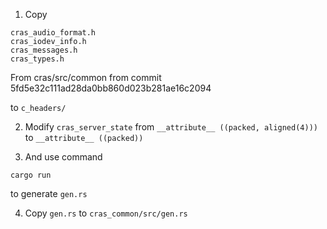 1. Copy
```
cras_audio_format.h
cras_iodev_info.h
cras_messages.h
cras_types.h
```

From cras/src/common from commit
5fd5e32c111ad28da0bb860d023b281ae16c2094

to `c_headers/`

2. Modify `cras_server_state` from
`__attribute__ ((packed, aligned(4)))`
to
`__attribute__ ((packed))`

3. And use command
```
cargo run
```

to generate `gen.rs`

4. Copy `gen.rs` to
`cras_common/src/gen.rs`
